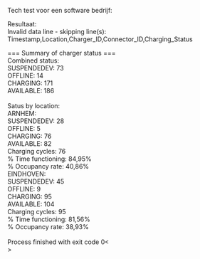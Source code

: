 Tech test voor een software bedrijf:

Resultaat:<br>
Invalid data line - skipping line(s): Timestamp,Location,Charger_ID,Connector_ID,Charging_Status<br>

=== Summary of charger status === <br>
Combined status:<br>
SUSPENDEDEV: 73<br>
OFFLINE: 14<br>
CHARGING: 171<br>
AVAILABLE: 186<br>
<br>
Satus by location:<br>
ARNHEM:<br>
  SUSPENDEDEV: 28<br>
  OFFLINE: 5<br>
  CHARGING: 76<br>
  AVAILABLE: 82<br>
  Charging cycles: 76<br>
  % Time functioning: 84,95%<br>
  % Occupancy rate: 40,86%<br>
EINDHOVEN:<br>
  SUSPENDEDEV: 45<br>
  OFFLINE: 9<br>
  CHARGING: 95<br>
  AVAILABLE: 104<br>
  Charging cycles: 95<br>
  % Time functioning: 81,56%<br>
  % Occupancy rate: 38,93%<br>
<br>
Process finished with exit code 0<<br>>

